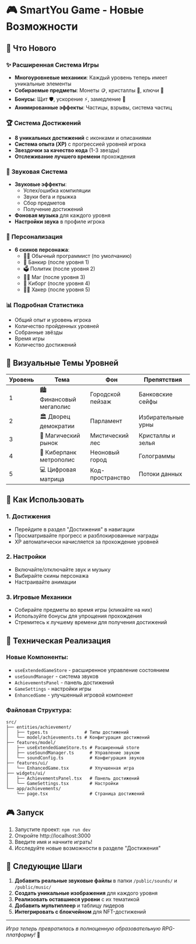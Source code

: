 # 🎮 SmartYou Game - Новые Возможности

## 🚀 **Что Нового**

### ✨ **Расширенная Система Игры**
- **Многоуровневые механики**: Каждый уровень теперь имеет уникальные элементы
- **Собираемые предметы**: Монеты 🪙, кристаллы 💎, ключи 🔑
- **Бонусы**: Щит 🛡️, ускорение ⚡, замедление 🐌
- **Анимированные эффекты**: Частицы, взрывы, система частиц

### 🏆 **Система Достижений**
- **8 уникальных достижений** с иконками и описаниями
- **Система опыта (XP)** с прогрессией уровней игрока
- **Звездочки за качество кода** (1-3 звезды)
- **Отслеживание лучшего времени** прохождения

### 🎵 **Звуковая Система**
- **Звуковые эффекты**:
  - Успех/ошибка компиляции
  - Звуки бега и прыжка
  - Сбор предметов
  - Получение достижений
- **Фоновая музыка** для каждого уровня
- **Настройки звука** в профиле игрока

### 🎨 **Персонализация**
- **6 скинов персонажа**:
  - 👨‍💻 Обычный программист (по умолчанию)
  - 🏦 Банкир (после уровня 1)
  - 🗳️ Политик (после уровня 2)
  - 🧙‍♂️ Маг (после уровня 3)
  - 🤖 Киборг (после уровня 4)
  - 👨‍💻 Хакер (после уровня 5)

### 📊 **Подробная Статистика**
- Общий опыт и уровень игрока
- Количество пройденных уровней
- Собранные звёзды
- Время игры
- Количество достижений

## 🌟 **Визуальные Темы Уровней**

| Уровень | Тема | Фон | Препятствия |
|---------|------|-----|-------------|
| 1 | 🏙️ Финансовый мегаполис | Городской пейзаж | Банковские сейфы |
| 2 | 🏛️ Дворец демократии | Парламент | Избирательные урны |
| 3 | 🌲 Магический рынок | Мистический лес | Кристаллы и зелья |
| 4 | 🌃 Киберпанк метрополис | Неоновый город | Голограммы |
| 5 | 💻 Цифровая матрица | Код-пространство | Потоки данных |

## 🎯 **Как Использовать**

### 1. **Достижения**
- Перейдите в раздел "Достижения" в навигации
- Просматривайте прогресс и разблокированные награды
- XP автоматически начисляется за прохождение уровней

### 2. **Настройки**
- Включайте/отключайте звук и музыку
- Выбирайте скины персонажа
- Настраивайте анимации

### 3. **Игровые Механики**
- Собирайте предметы во время игры (кликайте на них)
- Используйте бонусы для упрощения прохождения
- Стремитесь к лучшему времени для получения достижений

## 🔧 **Техническая Реализация**

### Новые Компоненты:
- `useExtendedGameStore` - расширенное управление состоянием
- `useSoundManager` - система звуков
- `AchievementsPanel` - панель достижений
- `GameSettings` - настройки игры
- `EnhancedGame` - улучшенный игровой компонент

### Файловая Структура:
```
src/
├── entities/achievement/
│   ├── types.ts              # Типы достижений
│   └── model/achievements.ts # Конфигурация достижений
├── features/model/
│   ├── useExtendedGameStore.ts # Расширенный store
│   ├── useSoundManager.ts      # Управление звуком
│   └── soundConfig.ts          # Конфигурация звуков
├── features/ui/
│   └── EnhancedGame.tsx        # Улучшенная игра
├── widgets/ui/
│   ├── AchievementsPanel.tsx   # Панель достижений
│   └── GameSettings.tsx        # Настройки
└── app/achievements/
    └── page.tsx                # Страница достижений
```

## 🎮 **Запуск**

1. Запустите проект: `npm run dev`
2. Откройте http://localhost:3000
3. Введите имя и начните играть!
4. Исследуйте новые возможности в разделе "Достижения"

## 🚀 **Следующие Шаги**

1. **Добавить реальные звуковые файлы** в папки `/public/sounds/` и `/public/music/`
2. **Создать уникальные изображения** для каждого уровня
3. **Реализовать оставшиеся уровни** с их тематикой
4. **Добавить мультиплеер** и таблицу лидеров
5. **Интегрировать с блокчейном** для NFT-достижений

---

*Игра теперь превратилась в полноценную образовательную RPG-платформу!* 🎉
